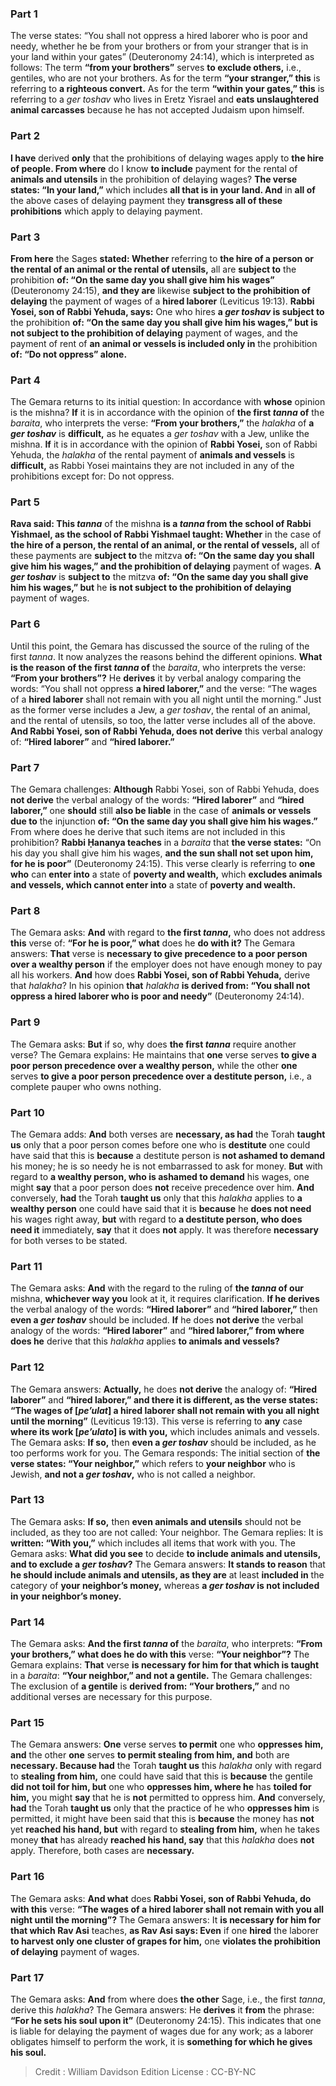 
### Part 1
The verse states: “You shall not oppress a hired laborer who is poor and needy, whether he be from your brothers or from your stranger that is in your land within your gates” (Deuteronomy 24:14), which is interpreted as follows: The term <b>“from your brothers”</b> serves <b>to exclude others,</b> i.e., gentiles, who are not your brothers. As for the term <b>“your stranger,” this</b> is referring to <b>a righteous convert.</b> As for the term <b>“within your gates,” this</b> is referring to a <i>ger toshav</i> who lives in Eretz Yisrael and <b>eats unslaughtered animal carcasses</b> because he has not accepted Judaism upon himself.

### Part 2
<b>I have</b> derived <b>only</b> that the prohibitions of delaying wages apply to <b>the hire of people. From where</b> do I know <b>to include</b> payment for the rental of <b>animals and utensils</b> in the prohibition of delaying wages? <b>The verse states: “In your land,”</b> which includes <b>all that is in your land. And</b> in <b>all of</b> the above cases of delaying payment they <b>transgress all of these prohibitions</b> which apply to delaying payment.

### Part 3
<b>From here</b> the Sages <b>stated: Whether</b> referring to <b>the hire of a person or the rental of an animal or the rental of utensils,</b> all are <b>subject to</b> the prohibition <b>of: “On the same day you shall give him his wages”</b> (Deuteronomy 24:15), <b>and they are</b> likewise <b>subject to the prohibition of delaying</b> the payment of wages of a <b>hired laborer</b> (Leviticus 19:13). <b>Rabbi Yosei, son of Rabbi Yehuda, says:</b> One who hires <b>a <i>ger toshav</i> is subject to</b> the prohibition <b>of: “On the same day you shall give him his wages,” but is not subject to the prohibition of delaying</b> payment of wages, and the payment of rent of <b>an animal or vessels is included only in</b> the prohibition <b>of: “Do not oppress” alone.</b>

### Part 4
The Gemara returns to its initial question: In accordance with <b>whose</b> opinion is the mishna? <b>If</b> it is in accordance with the opinion of <b>the first <i>tanna</i> of</b> the <i>baraita</i>, who interprets the verse: <b>“From your brothers,”</b> the <i>halakha</i> of <b>a <i>ger toshav</i></b> is <b>difficult,</b> as he equates a <i>ger toshav</i> with a Jew, unlike the mishna. <b>If</b> it is in accordance with the opinion of <b>Rabbi Yosei,</b> son of Rabbi Yehuda, the <i>halakha</i> of the rental payment of <b>animals and vessels</b> is <b>difficult,</b> as Rabbi Yosei maintains they are not included in any of the prohibitions except for: Do not oppress.

### Part 5
<b>Rava said: This <i>tanna</i></b> of the mishna <b>is a <i>tanna</i> from the school of Rabbi Yishmael, as the school of Rabbi Yishmael taught: Whether</b> in the case of <b>the hire of a person, the rental of an animal, or the rental of vessels,</b> all of these payments are <b>subject to</b> the mitzva <b>of: “On the same day you shall give him his wages,” and the prohibition of delaying</b> payment of wages. <b>A <i>ger toshav</i></b> is <b>subject to</b> the mitzva <b>of: “On the same day you shall give him his wages,” but</b> he <b>is not subject to the prohibition of delaying</b> payment of wages.

### Part 6
Until this point, the Gemara has discussed the source of the ruling of the first <i>tanna</i>. It now analyzes the reasons behind the different opinions. <b>What is the reason of the first <i>tanna</i> of</b> the <i>baraita</i>, who interprets the verse: <b>“From your brothers”?</b> He <b>derives</b> it by verbal analogy comparing the words: “You shall not oppress <b>a hired laborer,”</b> and the verse: “The wages of a <b>hired laborer</b> shall not remain with you all night until the morning.” Just as the former verse includes a Jew, a <i>ger toshav</i>, the rental of an animal, and the rental of utensils, so too, the latter verse includes all of the above. <b>And Rabbi Yosei, son of Rabbi Yehuda, does not derive</b> this verbal analogy of: <b>“Hired laborer”</b> and <b>“hired laborer.”</b>

### Part 7
The Gemara challenges: <b>Although</b> Rabbi Yosei, son of Rabbi Yehuda, does <b>not derive</b> the verbal analogy of the words: <b>“Hired laborer”</b> and <b>“hired laborer,”</b> one <b>should</b> still <b>also be liable</b> in the case of <b>animals or vessels due to</b> the injunction <b>of: “On the same day you shall give him his wages.”</b> From where does he derive that such items are not included in this prohibition? <b>Rabbi Ḥananya teaches</b> in a <i>baraita</i> that <b>the verse states:</b> “On his day you shall give him his wages, <b>and the sun shall not set upon him, for he is poor”</b> (Deuteronomy 24:15). This verse clearly is referring to <b>one who</b> can <b>enter into</b> a state of <b>poverty and wealth,</b> which <b>excludes animals and vessels, which cannot enter into</b> a state of <b>poverty and wealth.</b>

### Part 8
The Gemara asks: <b>And</b> with regard to <b>the first <i>tanna</i>,</b> who does not address <b>this</b> verse of: <b>“For he is poor,” what</b> does he <b>do with it?</b> The Gemara answers: <b>That</b> verse is <b>necessary to give precedence to a poor person over a wealthy person</b> if the employer does not have enough money to pay all his workers. <b>And</b> how does <b>Rabbi Yosei, son of Rabbi Yehuda,</b> derive that <i>halakha</i>? In his opinion <b>that</b> <i>halakha</i> <b>is derived from: “You shall not oppress a hired laborer who is poor and needy”</b> (Deuteronomy 24:14).

### Part 9
The Gemara asks: <b>But</b> if so, why does <b>the first <i>tanna</i></b> require another verse? The Gemara explains: He maintains that <b>one</b> verse serves <b>to give a poor person precedence over a wealthy person,</b> while the other <b>one</b> serves <b>to give a poor person precedence over a destitute person,</b> i.e., a complete pauper who owns nothing.

### Part 10
The Gemara adds: <b>And</b> both verses are <b>necessary, as had</b> the Torah <b>taught us</b> only that a poor person comes before one who is <b>destitute</b> one could have said that this is <b>because</b> a destitute person is <b>not ashamed to demand</b> his money; he is so needy he is not embarrassed to ask for money. <b>But</b> with regard to <b>a wealthy person, who is ashamed to demand</b> his wages, one might <b>say</b> that a poor person does <b>not</b> receive precedence over him. <b>And</b> conversely, <b>had</b> the Torah <b>taught us</b> only that this <i>halakha</i> applies to <b>a wealthy person</b> one could have said that it is <b>because</b> he <b>does not need</b> his wages right away, <b>but</b> with regard to <b>a destitute person, who does need it</b> immediately, <b>say</b> that it does <b>not</b> apply. It was therefore <b>necessary</b> for both verses to be stated.

### Part 11
The Gemara asks: <b>And</b> with the regard to the ruling of <b>the <i>tanna</i> of our</b> mishna, <b>whichever way you</b> look at it, it requires clarification. <b>If he derives</b> the verbal analogy of the words: <b>“Hired laborer”</b> and <b>“hired laborer,”</b> then <b>even a <i>ger toshav</i></b> should be included. <b>If</b> he does <b>not derive</b> the verbal analogy of the words: <b>“Hired laborer”</b> and <b>“hired laborer,” from where does he</b> derive that this <i>halakha</i> applies <b>to animals and vessels?</b>

### Part 12
The Gemara answers: <b>Actually,</b> he does <b>not derive</b> the analogy of: <b>“Hired laborer”</b> and <b>“hired laborer,” and there it is different, as the verse states: “The wages of [<i>pe’ulat</i>] a hired laborer shall not remain with you all night until the morning”</b> (Leviticus 19:13). This verse is referring to <b>any</b> case <b>where its work [<i>pe’ulato</i>] is with you,</b> which includes animals and vessels. The Gemara asks: <b>If so,</b> then <b>even a <i>ger toshav</i></b> should be included, as he too performs work for you. The Gemara responds: The initial section of <b>the verse states: “Your neighbor,”</b> which refers to <b>your neighbor</b> who is Jewish, <b>and not a <i>ger toshav</i>,</b> who is not called a neighbor.

### Part 13
The Gemara asks: <b>If so,</b> then <b>even animals and utensils</b> should not be included, as they too are not called: Your neighbor. The Gemara replies: It is <b>written: “With you,”</b> which includes all items that work with you. The Gemara asks: <b>What did you see</b> to decide <b>to include animals and utensils, and to exclude a <i>ger toshav</i>?</b> The Gemara answers: <b>It stands to reason</b> that <b>he should include animals and utensils, as they are</b> at least <b>included in</b> the category of <b>your neighbor’s money,</b> whereas <b>a <i>ger toshav</i> is not included in your neighbor’s money.</b>

### Part 14
The Gemara asks: <b>And the first <i>tanna</i> of</b> the <i>baraita</i>, who interprets: <b>“From your brothers,” what does he do with this</b> verse: <b>“Your neighbor”?</b> The Gemara explains: <b>That</b> verse <b>is necessary for him for that which is taught</b> in a <i>baraita</i>: <b>“Your neighbor,” and not a gentile.</b> The Gemara challenges: The exclusion of <b>a gentile</b> is <b>derived from: “Your brothers,”</b> and no additional verses are necessary for this purpose.

### Part 15
The Gemara answers: <b>One</b> verse serves <b>to permit</b> one who <b>oppresses him, and</b> the other <b>one</b> serves <b>to permit stealing from him, and</b> both are <b>necessary. Because had</b> the Torah <b>taught us</b> this <i>halakha</i> only with regard to <b>stealing from him,</b> one could have said that this is <b>because</b> the gentile <b>did not toil for him, but</b> one who <b>oppresses him, where he</b> has <b>toiled for him,</b> you might <b>say</b> that he is <b>not</b> permitted to oppress him. <b>And</b> conversely, <b>had</b> the Torah <b>taught us</b> only that the practice of he who <b>oppresses him</b> is permitted, it might have been said that this is <b>because</b> the money has <b>not</b> yet <b>reached his hand, but</b> with regard to <b>stealing from him,</b> when he takes money <b>that</b> has already <b>reached his hand, say</b> that this <i>halakha</i> does <b>not</b> apply. Therefore, both cases are <b>necessary.</b>

### Part 16
The Gemara asks: <b>And what</b> does <b>Rabbi Yosei, son of Rabbi Yehuda, do with this</b> verse: <b>“The wages of a hired laborer shall not remain with you all night until the morning”?</b> The Gemara answers: It <b>is necessary for him for that which Rav Asi</b> teaches, <b>as Rav Asi says: Even</b> if one <b>hired</b> the laborer <b>to harvest only one cluster of grapes for him,</b> one <b>violates the prohibition of delaying</b> payment of wages.

### Part 17
The Gemara asks: <b>And</b> from where does <b>the other</b> Sage, i.e., the first <i>tanna</i>, derive this <i>halakha</i>? The Gemara answers: He <b>derives</b> it <b>from</b> the phrase: <b>“For he sets his soul upon it”</b> (Deuteronomy 24:15). This indicates that one is liable for delaying the payment of wages due for any work; as a laborer obligates himself to perform the work, it is <b>something for which he gives his soul.</b>

>Credit : William Davidson Edition
>License : CC-BY-NC